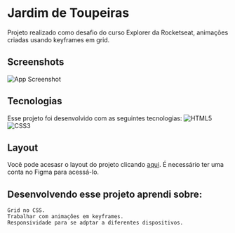 # Jardim de Toupeiras

Projeto realizado como desafio do curso Explorer da Rocketseat, animações criadas usando keyframes em grid.


## Screenshots
![App Screenshot](https://i.imgur.com/QIWmTgM.png)


## Tecnologias

Esse projeto foi desenvolvido com as seguintes tecnologias:
![HTML5](https://img.shields.io/badge/html5-%23E34F26.svg?style=for-the-badge&logo=html5&logoColor=white) 	![CSS3](https://img.shields.io/badge/css3-%231572B6.svg?style=for-the-badge&logo=css3&logoColor=white)
## Layout

 Você pode acesasr o layout do projeto clicando [aqui](https://shorturl.at/dwKQ2). É necessário ter uma conta no Figma para acessá-lo.



## Desenvolvendo esse projeto aprendi sobre:
    Grid no CSS.
    Trabalhar com animações em keyframes.
    Responsividade para se adptar a diferentes dispositivos.
